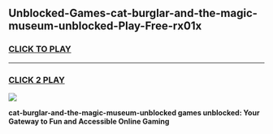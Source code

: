 
## Unblocked-Games-cat-burglar-and-the-magic-museum-unblocked-Play-Free-rx01x
<h3>
<a href="https://premium76.site?title=cat-burglar-and-the-magic-museum-unblocked&ref=12A">CLICK TO PLAY</a></h3>
<hr>

<h3>
<a href="https://premium76.site?title=cat-burglar-and-the-magic-museum-unblocked&ref=12A">CLICK 2 PLAY</a>
  
</h3>

<a href="https://premium76.site?title=cat-burglar-and-the-magic-museum-unblocked&ref=12A"><img src="https://clearcache.store/games.png"></a>


**cat-burglar-and-the-magic-museum-unblocked games unblocked: Your Gateway to Fun and Accessible Online Gaming**
